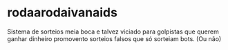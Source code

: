 # rodaarodaivanaids
Sistema de sorteios meia boca e talvez viciado para golpistas que querem ganhar dinheiro promovento sorteios falsos que só sorteiam bots. (Ou não)
